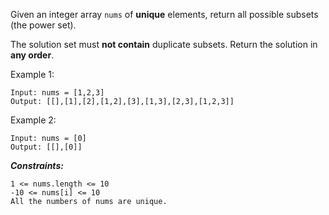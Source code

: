 Given an integer array `nums` of **unique** elements, return all possible subsets (the power set).

The solution set must **not contain** duplicate subsets. Return the solution in **any order**.

Example 1:

```
Input: nums = [1,2,3]
Output: [[],[1],[2],[1,2],[3],[1,3],[2,3],[1,2,3]]
```
Example 2:

```
Input: nums = [0]
Output: [[],[0]]
```

***Constraints:***

```
1 <= nums.length <= 10
-10 <= nums[i] <= 10
All the numbers of nums are unique.
```
